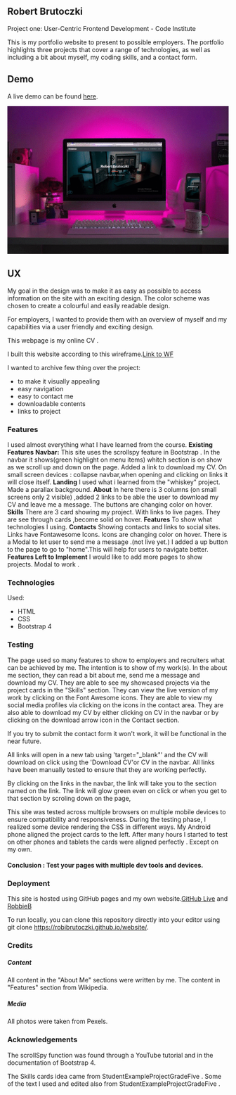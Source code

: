 ## Robert Brutoczki

Project one: User-Centric Frontend Development - Code Institute

This is my portfolio website to present to possible employers. The portfolio highlights three projects that cover a range of technologies, as well as including a bit about myself, my coding skills, and a contact form.

## Demo

A live demo can be found [here](http://robbieb.co.uk "here").

![](https://github.com/robibrutoczki/website/blob/master/Assets/images/readmepic.gif)



## UX

My goal in the design was to make it as easy as possible to access information on the site with an exciting design. The color scheme was chosen to create a colourful and easily readable design.

For employers, I wanted to provide them with an overview of myself and my capabilities via a user friendly and
exciting design.

This webpage is my online CV .

 I built this website according to this wireframe.[Link to WF](https://github.com/robibrutoczki/website/blob/master/wireframe.svg "Link to WF")

I wanted to archive few thing over the project:
- to make it visually appealing
- easy navigation
- easy to contact me
- downloadable contents
- links to project

### Features
I used almost everything what I have learned from the course.
**Existing Features**
**Navbar:**
This site uses the scrollspy feature in Bootstrap . In the navbar it shows(green highlight on menu items) whitch section is on show as we scroll up and down on the page.
Added a link to download my CV.
On small screen devices : collapse navbar,when opening and clicking on links it will close itself.
**Landing** 
I used what i learned from the "whiskey" project.
Made a parallax background.
**About**
In here there is 3 columns (on small screens only 2 visible) ,added 2 links to be able the user to download my CV and leave me a message. The buttons are changing color on hover.
**Skills**
There are 3 card showing my project. With links to live pages.
They are see through cards ,become solid on hover.
**Features**
To show what technologies I using.
**Contacts**
Showing contacts and links to social sites. Links have Fontawesome Icons. Icons are changing color on hover.
There is a Modal to let user to send me a message .(not live yet.)
I added a up button to the page to go to "home".This will help for users to navigate better.
**Features Left to Implement**
I would like to add more pages to show projects. Modal to work . 
### Technologies
Used:
- HTML
- CSS
- Bootstrap 4

### Testing

The page used so many features to show to employers and recruiters what can be achieved by me.  The intention is to show of my work(s). In the about me section, they can read a bit about me, send me a message and download my CV. They are able to see my showcased projects via the project cards in the "Skills" section. They can view the live version of my work by clicking on the Font Awesome icons. They are able to view my social media profiles via clicking on the icons in the contact area. They are also able to download my CV by either clicking on CV in the navbar or by clicking on the download arrow icon in the Contact section.

If you try to submit the contact form it won't work, it will be functional in the near future.

All links will open in a new tab using 'target="_blank"' and the CV will download  on click using the 'Download CV'or CV in the navbar. All links have been manually tested to ensure that they are working perfectly.

By clicking on the links in the navbar, the link will take you to the section named on the link. The link will glow green even on click or when you get to that section by scroling down on the page, 

This site was tested across multiple browsers on multiple mobile devices to ensure compatibility and responsiveness. During the testing phase, I realized 
some device rendering the CSS in different ways. My Android phone aligned the project cards to the left. After many hours I started to test on other phones and tablets the cards were aligned perfectly . Except on my own.

#### Conclusion : Test your pages with multiple dev tools and devices.   

### Deployment

This site is hosted using GitHub pages and my own website.[GitHub Live](https://robibrutoczki.github.io/website/ "GitHub Live") and [RobbieB](http://robbieb.co.uk/ "RobbieB")

To run locally, you can clone this repository directly into your editor using git clone https://robibrutoczki.github.io/website/.

### Credits

##### Content

All content in the "About Me" sections were written by me. The content in "Features" section from Wikipedia.

##### Media

All photos were taken from Pexels. 

### Acknowledgements

The scrollSpy function was found through a YouTube tutorial and in the documentation of Bootstrap 4.

The Skills cards idea came from StudentExampleProjectGradeFive .
Some of the text I used and edited also from StudentExampleProjectGradeFive . 





